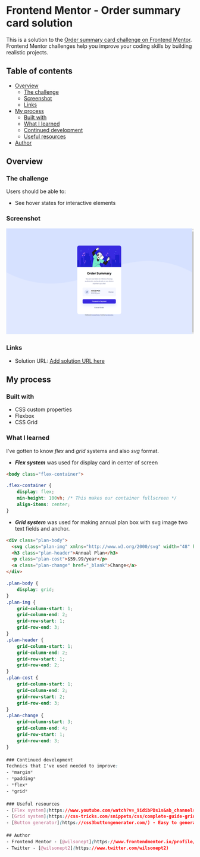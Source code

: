 # Frontend Mentor - Order summary card solution
This is a solution to the [Order summary card challenge on Frontend Mentor](https://www.frontendmentor.io/challenges/order-summary-component-QlPmajDUj). Frontend Mentor challenges help you improve your coding skills by building realistic projects. 

## Table of contents
- [Overview](#overview)
  - [The challenge](#the-challenge)
  - [Screenshot](#screenshot)
  - [Links](#links)
- [My process](#my-process)
  - [Built with](#built-with)
  - [What I learned](#what-i-learned)
  - [Continued development](#continued-development)
  - [Useful resources](#useful-resources)
- [Author](#author)

## Overview

### The challenge
Users should be able to:
- See hover states for interactive elements

### Screenshot
![](./screenshot.png)

### Links
- Solution URL: [Add solution URL here](https://your-solution-url.com)

## My process

### Built with
- CSS custom properties
- Flexbox
- CSS Grid

### What I learned
I've gotten to know *flex* and *grid* systems and also *svg* format.
- ***Flex system*** was used for display card in center of screen
```html
<body class="flex-container">
```
```css
.flex-container {
    display: flex;
    min-height: 100vh; /* This makes our container fullscreen */
    align-items: center;
}
```
- ***Grid system*** was used for making annual plan box with svg image two text fields and anchor.
```html
<div class="plan-body">
  <svg class="plan-img" xmlns="http://www.w3.org/2000/svg" width="48" height="48"><g fill="none" fill-rule="evenodd"><circle cx="24" cy="24" r="24" fill="#DFE6FB"/><path fill="#717FA6" fill-rule="nonzero" d="M32.574 15.198a.81.81 0 00-.646-.19L20.581 16.63a.81.81 0 00-.696.803V26.934a3.232 3.232 0 00-1.632-.44A3.257 3.257 0 0015 29.747 3.257 3.257 0 0018.253 33a3.257 3.257 0 003.253-3.253v-8.37l9.726-1.39v5.327a3.232 3.232 0 00-1.631-.441 3.257 3.257 0 00-3.254 3.253 3.257 3.257 0 003.254 3.253 3.257 3.257 0 003.253-3.253V15.81a.81.81 0 00-.28-.613z"/></g></svg>
  <h3 class="plan-header">Annual Plan</h3>
  <p class="plan-cost">$59.99/year</p>
  <a class="plan-change" href="_blank">Change</a>
</div>
```
```css
.plan-body {
    display: grid;
}
.plan-img {
    grid-column-start: 1;
    grid-column-end: 2;
    grid-row-start: 1;
    grid-row-end: 3;
}
.plan-header {
    grid-column-start: 1;
    grid-column-end: 2;
    grid-row-start: 1;
    grid-row-end: 2;
}
.plan-cost {
    grid-column-start: 1;
    grid-column-end: 2;
    grid-row-start: 2;
    grid-row-end: 3;
}
.plan-change {
    grid-column-start: 3;
    grid-column-end: 4;
    grid-row-start: 1;
    grid-row-end: 3;
}

### Continued development
Technics that I've used needed to improve:
- *margin*
- *padding*
- *flex*
- *grid*

### Useful resources
- [Flex system](https://www.youtube.com/watch?v=_9idibPDs1s&ab_channel=webDev) - This helped me for flex section.
- [Grid system](https://css-tricks.com/snippets/css/complete-guide-grid/) - This helped me for grid section.
- [Button generator](https://css3buttongenerator.com/) - Easy to generate button like you want.

## Author
- Frontend Mentor - [@wilsonept](https://www.frontendmentor.io/profile/wilsonept)
- Twitter - [@wilsonept2](https://www.twitter.com/wilsonept2)